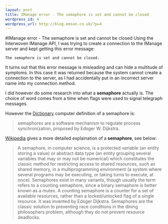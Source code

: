 ```yaml
--- 
layout: post
title: IManage error - The semaphore is set and cannot be closed
wordpress_id: 4
wordpress_url: http://blog.emson.co.uk/?p=4
---
```

#IManage error - The semaphore is set and cannot be closed
Using the Interwoven IManage API, I was trying to create a connection to the IManage server and kept getting this error message:

	The semaphore is set and cannot be closed.

It turns out that this error message is misleading and can hide a multitude of symptoms.  In this case it was returned because the system cannot create a connection to the server, as I had accidentally put in an incorrect server name into my connection method.

I did however do some research into what a **semaphore** actually is.
The choice of word comes from a time when flags were used to signal telegraph messages.

However the [Dictionary](http://dictionary.reference.com/browse/semaphore) computer definition of a semaphore is:

<blockquote>semaphores are a software mechanism to regulate process synchronization, proposed by Edsger W. Dijkstra.</blockquote>

[Wikipedia](http://en.wikipedia.org/wiki/Semaphore_%28programming%29) gives a more detailed explaination of a **semaphore**, see below:

<blockquote>A semaphore, in computer science, is a protected variable (an entity storing a value) or abstract data type (an entity grouping several variables that may or may not be numerical) which constitutes the classic method for restricting access to shared resources, such as shared memory, in a multiprogramming environment (a system where several programs may be executing, or taking turns to execute, at once). Semaphores exist in many variants, though usually the term refers to a counting semaphore, since a binary semaphore is better known as a mutex. A counting semaphore is a counter for a set of available resources, rather than a locked/unlocked flag of a single resource. It was invented by Edsger Dijkstra. Semaphores are the classic solution to preventing race conditions in the dining philosophers problem, although they do not prevent resource deadlocks.</blockquote>

